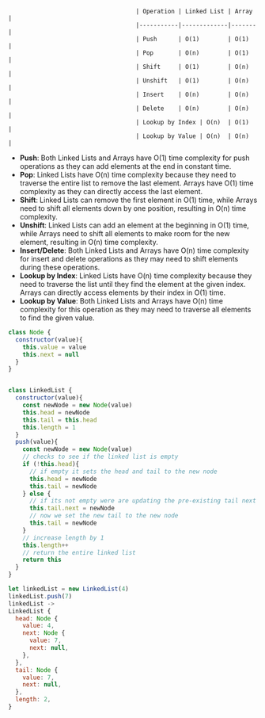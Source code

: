                                         | Operation | Linked List | Array |
                                        |-----------|-------------|-------|
                                        | Push      | O(1)        | O(1)  |
                                        | Pop       | O(n)        | O(1)  |
                                        | Shift     | O(1)        | O(n)  |
                                        | Unshift   | O(1)        | O(n)  |
                                        | Insert    | O(n)        | O(n)  |
                                        | Delete    | O(n)        | O(n)  |
                                        | Lookup by Index | O(n)  | O(1)  |
                                        | Lookup by Value | O(n)  | O(n)  |

- **Push**: Both Linked Lists and Arrays have O(1) time complexity for push operations as they can add elements at the end in constant time.
- **Pop**: Linked Lists have O(n) time complexity because they need to traverse the entire list to remove the last element. Arrays have O(1) time complexity as they can directly access the last element.
- **Shift**: Linked Lists can remove the first element in O(1) time, while Arrays need to shift all elements down by one position, resulting in O(n) time complexity.
- **Unshift**: Linked Lists can add an element at the beginning in O(1) time, while Arrays need to shift all elements to make room for the new element, resulting in O(n) time complexity.
- **Insert/Delete**: Both Linked Lists and Arrays have O(n) time complexity for insert and delete operations as they may need to shift elements during these operations.
- **Lookup by Index**: Linked Lists have O(n) time complexity because they need to traverse the list until they find the element at the given index. Arrays can directly access elements by their index in O(1) time.
- **Lookup by Value**: Both Linked Lists and Arrays have O(n) time complexity for this operation as they may need to traverse all elements to find the given value.

```js
class Node {
  constructor(value){
    this.value = value
    this.next = null
  }
}


class LinkedList {
  constructor(value){
    const newNode = new Node(value)
    this.head = newNode
    this.tail = this.head
    this.length = 1
  }
  push(value){
    const newNode = new Node(value)
    // checks to see if the linked list is empty
    if (!this.head){
      // if empty it sets the head and tail to the new node
      this.head = newNode
      this.tail = newNode
    } else {
      // if its not empty were are updating the pre-existing tail next pointer to the new node
      this.tail.next = newNode
      // now we set the new tail to the new node
      this.tail = newNode
    }
    // increase length by 1
    this.length++
    // return the entire linked list
    return this
  }
}

let linkedList = new LinkedList(4)
linkedList.push(7)
linkedList ->
LinkedList {
  head: Node {
    value: 4,
    next: Node {
      value: 7,
      next: null,
    },
  },
  tail: Node {
    value: 7,
    next: null,
  },
  length: 2,
}
```